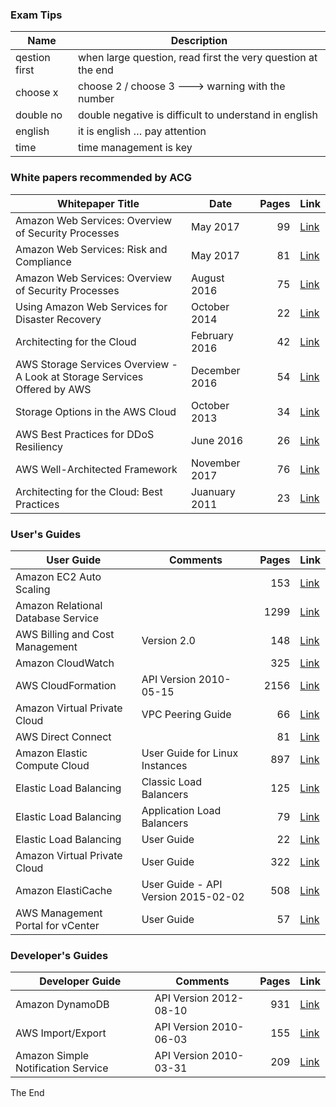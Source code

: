 ### Exam Tips

| Name | Description |
| --- | --- |
| qestion first | when large question, read first the very question at the end |
| choose x | choose 2 / choose 3 ---> warning with the number |
| double no | double negative is difficult to understand in english |
| english | it is english … pay attention |
| time | time management is key |


<a id="wp" />

### White papers recommended by ACG

| Whitepaper Title | Date | Pages | Link |
| --- | --- | ---: | --- |
| Amazon Web Services: Overview of Security Processes | May 2017 | 99 | [Link](https://d1.awsstatic.com/whitepapers/Security/AWS_Security_Whitepaper.pdf) |
| Amazon Web Services: Risk and Compliance | May 2017 | 81 | [Link](https://d0.awsstatic.com/whitepapers/compliance/AWS_Risk_and_Compliance_Whitepaper.pdf) |
| Amazon Web Services: Overview of Security Processes | August 2016 | 75 | [Link](https://d0.awsstatic.com/whitepapers/aws-security-whitepaper.pdf) |
| Using Amazon Web Services for Disaster Recovery | October 2014 | 22 | [Link](http://d36cz9buwru1tt.cloudfront.net/AWS_Disaster_Recovery.pdf) |
| Architecting for the Cloud | February 2016 | 42 | [Link](https://d0.awsstatic.com/whitepapers/AWS_Cloud_Best_Practices.pdf) |
| AWS Storage Services Overview - A Look at Storage Services Offered by AWS | December 2016 | 54 | [Link](https://d0.awsstatic.com/whitepapers/Storage/AWS%20Storage%20Services%20Whitepaper-v9.pdf) |
| Storage Options in the AWS Cloud | October 2013 | 34 | [Link](https://d0.awsstatic.com/whitepapers/Storage/aws-storage-options.pdf) |
| AWS Best Practices for DDoS Resiliency | June 2016 | 26 | [Link](https://d0.awsstatic.com/whitepapers/Security/DDoS_White_Paper.pdf) |
| AWS Well-Architected Framework | November 2017 | 76 | [Link](https://d0.awsstatic.com/whitepapers/architecture/AWS_Well-Architected_Framework.pdf) |
| Architecting for the Cloud: Best Practices | Juanuary 2011 | 23 | [Link](https://media.amazonwebservices.com/AWS_Cloud_Best_Practices.pdf) |

<a id="ug" />

### User's Guides

| User Guide | Comments| Pages | Link |
| --- | --- | ---: | --- |
| Amazon EC2 Auto Scaling || 153 | [Link](https://docs.aws.amazon.com/autoscaling/ec2/userguide/as-dg.pdf?shortFooter=true#what-is-amazon-ec2-auto-scaling) |
| Amazon Relational Database Service || 1299 | [Link](https://docs.aws.amazon.com/AmazonRDS/latest/UserGuide/rds-ug.pdf?shortFooter=true#MySQL.Procedural.Importing.NonRDSRepl) |
| AWS Billing and Cost Management | Version 2.0 | 148 | [Link](https://docs.aws.amazon.com/awsaccountbilling/latest/aboutv2/awsaccountbilling-aboutv2.pdf?shortFooter=true#cost-alloc-tags) |
| Amazon CloudWatch || 325 | [Link](https://docs.aws.amazon.com/AmazonCloudWatch/latest/monitoring/acw-ug.pdf?shortFooter=true#monitor_estimated_charges_with_cloudwatch) |
| AWS CloudFormation | API Version 2010-05-15 | 2156 | [Link](https://docs.aws.amazon.com/AWSCloudFormation/latest/UserGuide/cfn-ug.pdf?shortFooter=true#Welcome) |
| Amazon Virtual Private Cloud | VPC Peering Guide | 66 | [Link](https://docs.aws.amazon.com/AmazonVPC/latest/PeeringGuide/vpc-pg.pdf?shortFooter=true#Welcome) |
| AWS Direct Connect || 81 | [Link](https://docs.aws.amazon.com/directconnect/latest/UserGuide/dc-ug.pdf?shortFooter=true#Welcome) |
| Amazon Elastic Compute Cloud | User Guide for Linux Instances | 897 | [Link](https://docs.aws.amazon.com/AWSEC2/latest/UserGuide/ec2-ug.pdf?shortFooter=true#concepts) |
| Elastic Load Balancing | Classic Load Balancers | 125 | [Link](https://docs.aws.amazon.com/elasticloadbalancing/latest/classic/elb-classic.pdf?shortFooter=true#introduction) |
| Elastic Load Balancing | Application Load Balancers | 79 | [Link](https://docs.aws.amazon.com/elasticloadbalancing/latest/application/elb-ag.pdf?shortFooter=true#introduction) |
| Elastic Load Balancing | User Guide | 22 | [Link](https://docs.aws.amazon.com/elasticloadbalancing/latest/userguide/elb-ug.pdf?shortFooter=true#how-elastic-load-balancing-works) |
| Amazon Virtual Private Cloud | User Guide | 322 | [Link](https://docs.aws.amazon.com/AmazonVPC/latest/UserGuide/vpc-ug.pdf) |
| Amazon ElastiCache | User Guide - API Version 2015-02-02 | 508 | [Link](https://docs.aws.amazon.com/AmazonElastiCache/latest/UserGuide/elasticache-ug.pdf) |
| AWS Management Portal for vCenter | User Guide | 57 | [Link](https://docs.aws.amazon.com/amp/latest/userguide/amp-ug.pdf) |

<a id="dg" />

### Developer's Guides

| Developer Guide | Comments| Pages | Link |
| --- | --- | ---: | --- |
| Amazon DynamoDB | API Version 2012-08-10 | 931 | [Link](https://docs.aws.amazon.com/amazondynamodb/latest/developerguide/dynamodb-dg.pdf?shortFooter=true#Streams.CrossRegionRepl) |
| AWS Import/Export | API Version 2010-06-03 | 155 | [Link](http://s3.amazonaws.com/awsdocs/ImportExport/latest/AWSImportExport-dg.pdf) |
| Amazon Simple Notification Service | API Version 2010-03-31 | 209 | [Link](https://docs.aws.amazon.com/sns/latest/dg/sns-dg.pdf) |
 

 The End

